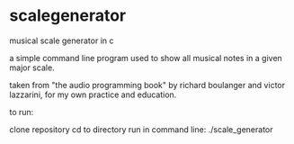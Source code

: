 # scalegenerator
musical scale generator in c

a simple command line program used to show all musical notes in a given major scale.

taken from "the audio programming book" by richard boulanger and victor lazzarini, for my own practice and education.

to run:

clone repository
cd to directory
run in command line:
./scale_generator
